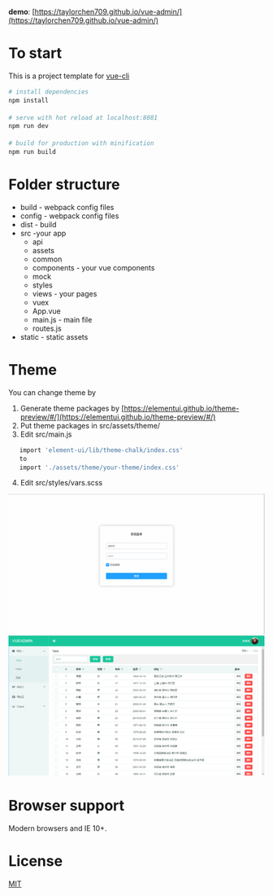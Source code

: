 **demo**: [https://taylorchen709.github.io/vue-admin/](https://taylorchen709.github.io/vue-admin/)

# To start

This is a project template for [vue-cli](https://github.com/vuejs/vue-cli)

``` bash
# install dependencies
npm install

# serve with hot reload at localhost:8081
npm run dev

# build for production with minification
npm run build

```

# Folder structure
* build - webpack config files
* config - webpack config files
* dist - build
* src -your app
    * api
    * assets
    * common
    * components - your vue components
    * mock
    * styles
    * views - your pages
    * vuex
    * App.vue
    * main.js - main file
    * routes.js
* static - static assets

# Theme
You can change theme by 
1. Generate theme packages by [https://elementui.github.io/theme-preview/#/](https://elementui.github.io/theme-preview/#/)
2. Put theme packages in src/assets/theme/
3. Edit src/main.js 
``` bash
   import 'element-ui/lib/theme-chalk/index.css'
   to
   import './assets/theme/your-theme/index.css'
```
4. Edit src/styles/vars.scss

![theme-blue](https://raw.githubusercontent.com/taylorchen709/markdown-images/master/vueadmin/rec-demo.gif)
![theme-green](https://raw.githubusercontent.com/taylorchen709/markdown-images/master/vueadmin/theme-green.png)

# Browser support

Modern browsers and IE 10+.

# License
[MIT](http://opensource.org/licenses/MIT)
